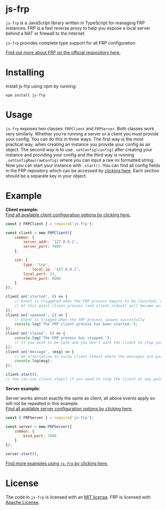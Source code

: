 # js-frp

`js-frp` is a JavaScript library written in TypeScript for managing FRP instances. FRP is a fast reverse proxy to help you expose a local server behind a NAT or firewall to the Internet.  

`js-frp` provides complete type support for all FRP configuration.  

[Find out more about FRP on the official respository here.](https://github.com/fatedier/frp)  

  # Installing  
Install js-frp using npm by running:  
```
npm install js-frp
```
# Usage

`js-frp` exposes two classes: `FRPClient` and `FRPServer`. Both classes work very similarly.  Whether you're running a server or a client you must provide your config. You can do this in three ways. The first way is the most practical way, when creating an instance you provide your config as an object. The second way is to use `.setConfig(config)` after creating your instance and providing your config and the third way is running `.setConfigRaw(rawConfig)` where you can input a raw ini formatted string.  
Now you can start your instance with `.start()`.
You can find all config fields in the FRP repository which can be accessed by [clicking here](https://github.com/fatedier/frp/tree/dev/conf). Each section should be a separate key in  your object.
# Example
**Client example:**  
[Find all available client configuration options by clicking here.](https://github.com/fatedier/frp/blob/dev/conf/frpc_full.ini)  
```js
const { FRPClient } = require('js-frp');

const client = new FRPClient({
	common: {
		server_addr: '127.0.0.1',
		server_port: 7000
	},

	ssh: {
		type: 'tcp',
	    	local_ip: '127.0.0.1',
		local_port: 22,
		remote_port: 6000
	}
});

client.on('started', () => {
	// Event is triggered when the FRP process begins to be launched, due to the fact the FRP executables will need to be downloaded if you haven't run FRP before, you should always wait for this event instead of assuming everything will be available instantly after calling frp.start()
	// At this point client.process (and client.stdout) will become available.
});
client.on('spawned', () => {
	// Event is trigged when the FRP process spawns succesfully
	console.log('The FRP client process has been started.');
});
client.on('closed', () => {
	console.log('The FRP process has stopped.');
	// If you wish to be safe and you don't want the client to stop you can call client.start() on close to automatically restart the client.
});
client.on('message', (msg) => {
	// An alternative to using client.stdout where the messages are parsed to strings for you.
	console.log(msg);
});

client.start();
// You can use client.stop() if you need to stop the client at any point
```
**Server example:**
  
Server works almost exactly the same as client, all above events apply so will not be repeated in this example.  
[Find all available server configuration options by clicking here.](https://github.com/fatedier/frp/blob/dev/conf/frps_full.ini)  
```js
const { FRPServer } = require('js-frp');

const server = new FRPServer({
	common: {
		bind_port: 7000
	}
});

server.start();
```  
[Find more examples using `js-frp` by clicking here.](https://github.com/PondWader/js-frp/tree/main/examples)  
# License
The code in `js-frp` is licensed with an [MIT license](https://github.com/PondWader/js-frp/blob/main/LICENSE). FRP is licensed with [Apache License](https://github.com/fatedier/frp/blob/dev/LICENSE).
